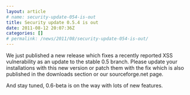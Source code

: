 ```yaml
---
layout: article
# name: security-update-054-is-out
title: Security update 0.5.4 is out
date: 2011-08-12 20:07:36Z
categories: []
# permalink: /news/2011/08/security-update-054-is-out/
---
```

We just published a new release which fixes a recently reported XSS vulnerability as an update to the stable 0.5 branch. Please update your installations with this new version or patch them with the fix which is also published in the downloads section or our sourceforge.net page.

And stay tuned, 0.6-beta is on the way with lots of new features.

